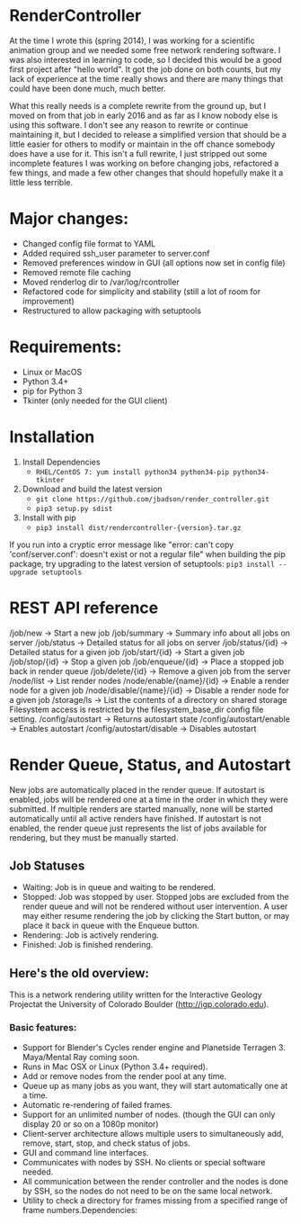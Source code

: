# RenderController
At the time I wrote this (spring 2014), I was working for a scientific animation group and we needed some free network rendering software. I was also interested in learning to code, so I decided this would be a good first project after "hello world".  It got the job done on both counts, but my lack of experience at the time really shows and there are many things that could have been done much, much better.

What this really needs is a complete rewrite from the ground up, but I moved on from that job in early 2016 and as far as I know nobody else is using this software. I don't see any reason to rewrite or continue maintaining it, but I decided to release a simplified version that should be a little easier for others to modify or maintain in the off chance somebody does have a use for it. This isn't a full rewrite, I just stripped out some incomplete features I was working on before changing jobs, refactored a few things, and made a few other changes that should hopefully make it a little less terrible.

# Major changes:
* Changed config file format to YAML
* Added required ssh_user parameter to server.conf
* Removed preferences window in GUI (all options now set in config file)
* Removed remote file caching
* Moved renderlog dir to /var/log/rcontroller
* Refactored code for simplicity and stability (still a lot of room for improvement)
* Restructured to allow packaging with setuptools

# Requirements:
* Linux or MacOS
* Python 3.4+
* pip for Python 3
* Tkinter (only needed for the GUI client)

# Installation
1. Install Dependencies
    * `RHEL/CentOS 7: yum install python34 python34-pip python34-tkinter`
2. Download and build the latest version
    * `git clone https://github.com/jbadson/render_controller.git`
    * `pip3 setup.py sdist`
3. Install with pip
    * `pip3 install dist/rendercontroller-{version}.tar.gz`

If you run into a cryptic error message like "error: can't copy 'conf/server.conf': doesn't exist or not a regular file" when building the pip package, try upgrading to the latest version of setuptools: `pip3 install --upgrade setuptools`


# REST API reference
/job/new -> Start a new job
/job/summary -> Summary info about all jobs on server
/job/status -> Detailed status for all jobs on server
/job/status/{id} -> Detailed status for a given job
/job/start/{id} -> Start a given job
/job/stop/{id} -> Stop a given job
/job/enqueue/{id} -> Place a stopped job back in render queue
/job/delete/{id} -> Remove a given job from the server
/node/list -> List render nodes
/node/enable/{name}/{id} -> Enable a render node for a given job
/node/disable/{name}/{id} -> Disable a render node for a given job
/storage/ls -> List the contents of a directory on shared storage
    Filesystem access is restricted by the filesystem_base_dir config file setting.
/config/autostart -> Returns autostart state
/config/autostart/enable -> Enables autostart
/config/autostart/disable -> Disables autostart


# Render Queue, Status, and Autostart
New jobs are automatically placed in the render queue. If autostart is enabled, jobs will be rendered one at a time in the order in which they were submitted. If multiple renders are started manually, none will be started automatically until all active renders have finished. If autostart is not enabled, the render queue just represents the list of jobs available for rendering, but they must be manually started.

## Job Statuses
* Waiting: Job is in queue and waiting to be rendered.
* Stopped: Job was stopped by user. Stopped jobs are excluded from the render queue and will not be rendered without user intervention.  A user may either resume rendering the job by clicking the Start button, or may place it back in queue with the Enqueue button.
* Rendering: Job is actively rendering.
* Finished: Job is finished rendering.

## Here's the old overview:
This is a network rendering utility written for the Interactive Geology Projectat the University of Colorado Boulder (http://igp.colorado.edu).

### Basic features:
* Support for Blender's Cycles render engine and Planetside Terragen 3. Maya/Mental Ray coming soon.
* Runs in Mac OSX or Linux (Python 3.4+ required).
* Add or remove nodes from the render pool at any time.
* Queue up as many jobs as you want, they will start automatically one at a time.
* Automatic re-rendering of failed frames.
* Support for an unlimited number of nodes. (though the GUI can only display 20 or so on a 1080p monitor)
* Client-server architecture allows multiple users to simultaneously add, remove, start, stop, and check status of jobs.
* GUI and command line interfaces.
* Communicates with nodes by SSH. No clients or special software needed.
* All communication between the render controller and the nodes is done by SSH, so the nodes do not need to be on the same local network.
* Utility to check a directory for frames missing from a specified range of frame numbers.Dependencies:

